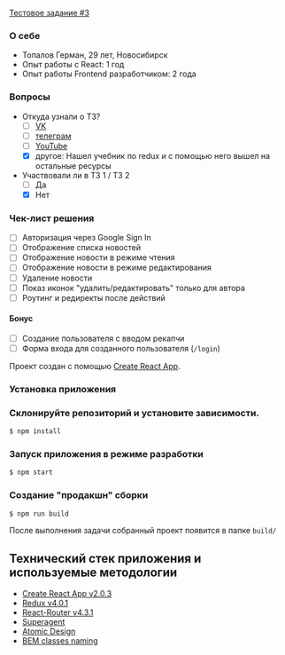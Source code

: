 [Тестовое задание #3](https://maxpfrontend.ru/zametki/testovoe-zadanie-3/)

### О себе

- Топалов Герман, 29 лет, Новосибирск
- Опыт работы с React: 1 год
- Опыт работы Frontend разработчиком: 2 года

### Вопросы

- Откуда узнали о ТЗ?
  - [ ] [VK](https://vk.com/maxpfrontend)
  - [ ] [телеграм](https://t.me/maxpfrontend)
  - [ ] [YouTube](https://www.youtube.com/channel/UCqJyAVWwIqPWKEkfCSP1y4Q)
  - [x] другое: Нашел учебник по redux и с помощью него вышел на остальные ресурсы
- Участвовали ли в ТЗ 1 / ТЗ 2
  - [ ] Да
  - [x] Нет

### Чек-лист решения

- [ ] Авторизация через Google Sign In
- [ ] Отображение списка новостей
- [ ] Отображение новости в режиме чтения
- [ ] Отображение новости в режиме редактирования
- [ ] Удаление новости
- [ ] Показ иконок "удалить/редактировать" только для автора
- [ ] Роутинг и редиректы после действий

#### Бонус

- [ ] Создание пользователя с вводом рекапчи
- [ ] Форма входа для созданного пользователя (`/login`)

Проект создан с помощью [Create React App](https://github.com/facebook/create-react-app).

### Установка приложения

### Склонируйте репозиторий и установите зависимости.
```sh
$ npm install
```

### Запуск приложения в режиме разработки
```sh
$ npm start
```

### Создание "продакшн" сборки
```sh
$ npm run build
```
После выполнения задачи собранный проект появится в папке `build/`

## Технический стек приложения и используемые методологии
  - [Create React App v2.0.3](https://github.com/facebook/create-react-app)
  - [Redux v4.0.1](https://github.com/reduxjs/redux)
  - [React-Router v4.3.1](https://github.com/ReactTraining/react-router)
  - [Superagent](https://github.com/visionmedia/superagent)
  - [Atomic Design](http://bradfrost.com/blog/post/atomic-web-design/)
  - [BEM classes naming](https://en.bem.info/methodology/)